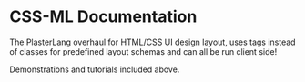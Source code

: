 # CSS-ML Documentation

The PlasterLang overhaul for HTML/CSS UI design layout, uses tags instead of classes for predefined layout schemas and can all be run client side!

Demonstrations and tutorials included above.
